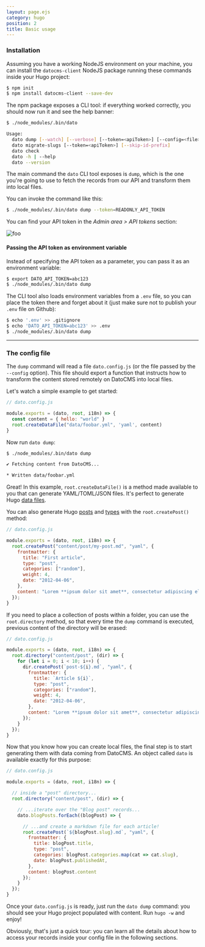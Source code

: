 ```yaml
---
layout: page.ejs
category: hugo
position: 2
title: Basic usage
---
```


### Installation

Assuming you have a working NodeJS environment on your machine, you can install the `datocms-client` NodeJS package running these commands inside your Hugo project:

```bash
$ npm init
$ npm install datocms-client --save-dev
```

The npm package exposes a CLI tool: if everything worked correctly, you should now run it and see the help banner:

```bash
$ ./node_modules/.bin/dato

Usage:
  dato dump [--watch] [--verbose] [--token=<apiToken>] [--config=<file>]
  dato migrate-slugs [--token=<apiToken>] [--skip-id-prefix]
  dato check
  dato -h | --help
  dato --version
```

The main command the `dato` CLI tool exposes is `dump`, which is the one you're going to use to fetch the records from our API and transform them into local files.

You can invoke the command like this:

```bash
$ ./node_modules/.bin/dato dump --token=READONLY_API_TOKEN
```

You can find your API token in the *Admin area > API tokens* section:

![foo](/images/api-token.png)

#### Passing the API token as environment variable

Instead of specifying the API token as a parameter, you can pass it as an environment variable:

```bash
$ export DATO_API_TOKEN=abc123
$ ./node_modules/.bin/dato dump
```

The CLI tool also loads environment variables from a `.env` file, so you can place the token there and forget about it (just make sure not to publish your `.env` file on Github):

```bash
$ echo '.env' >> .gitignore
$ echo 'DATO_API_TOKEN=abc123' >> .env
$ ./node_modules/.bin/dato dump
```

---

### The config file

The `dump` command will read a file `dato.config.js` (or the file passed by the `--config` option). This file should export a function that instructs how to transform the content stored remotely on DatoCMS into local files.

Let's watch a simple example to get started:

```javascript
// dato.config.js

module.exports = (dato, root, i18n) => {
  const content = { hello: "world" }
  root.createDataFile("data/foobar.yml", 'yaml', content)
}
```

Now run `dato dump`:

```bash
$ ./node_modules/.bin/dato dump

✔ Fetching content from DatoCMS...

* Written data/foobar.yml
```

Great! In this example, `root.createDataFile()` is a method made available to you that can generate YAML/TOML/JSON files. It's perfect to generate Hugo [data files](https://gohugo.io/extras/datafiles/).

You can also generate Hugo [posts](https://gohugo.io/content/organization/) and [types](https://gohugo.io/content/types/) with the `root.createPost()` method:

```javascript
// dato.config.js

module.exports = (dato, root, i18n) => {
  root.createPost("content/post/my-post.md", "yaml", {
    frontmatter: {
      title: "First article",
      type: "post",
      categories: ["random"],
      weight: 4,
      date: "2012-04-06",
    },
    content: "Lorem **ipsum dolor sit amet**, consectetur adipiscing elit."
  });
}
```

If you need to place a collection of posts within a folder, you can use the `root.directory` method, so that every time the `dump` command is executed, previous content of the directory will be erased:

```javascript
// dato.config.js

module.exports = (dato, root, i18n) => {
  root.directory("content/post", (dir) => {
    for (let i = 0; i < 10; i++) {
      dir.createPost(`post-${i}.md`, "yaml", {
        frontmatter: {
          title: `Article ${i}`,
          type: "post",
          categories: ["random"],
          weight: 4,
          date: "2012-04-06",
        },
        content: "Lorem **ipsum dolor sit amet**, consectetur adipiscing elit."
      });
    }
  });
}
```

Now that you know how you can create local files, the final step is to start generating them with data coming from DatoCMS. An object called `dato` is available exactly for this purpose:

```javascript
// dato.config.js

module.exports = (dato, root, i18n) => {

  // inside a "post" directory...
  root.directory("content/post", (dir) => {

    // ...iterate over the "Blog post" records...
    dato.blogPosts.forEach((blogPost) => {

      // ...and create a markdown file for each article!
      root.createPost(`${blogPost.slug}.md`, "yaml", {
        frontmatter: {
          title: blogPost.title,
          type: "post",
          categories: blogPost.categories.map(cat => cat.slug),
          date: blogPost.publishedAt,
        },
        content: blogPost.content
      });
    }
  });
}
```

Once your `dato.config.js` is ready, just run the `dato dump` command: you should see your Hugo project populated with content. Run `hugo -w` and enjoy!

Obviously, that's just a quick tour: you can learn all the details about how to access your records inside your config file in the following sections.
